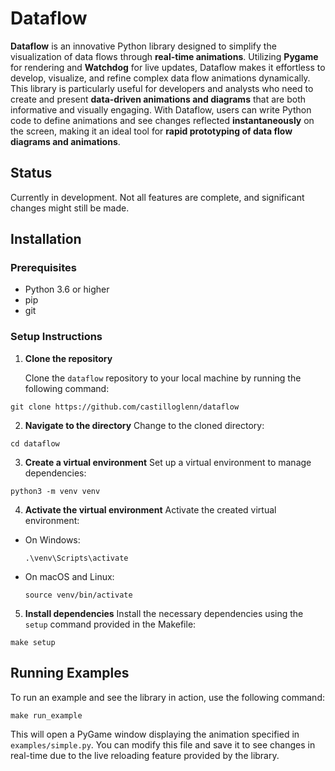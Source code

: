 # Dataflow
**Dataflow** is an innovative Python library designed to simplify the visualization of data flows through **real-time animations**. Utilizing **Pygame** for rendering and **Watchdog** for live updates, Dataflow makes it effortless to develop, visualize, and refine complex data flow animations dynamically. This library is particularly useful for developers and analysts who need to create and present **data-driven animations and diagrams** that are both informative and visually engaging. With Dataflow, users can write Python code to define animations and see changes reflected **instantaneously** on the screen, making it an ideal tool for **rapid prototyping of data flow diagrams and animations**.

## Status
Currently in development. Not all features are complete, and significant changes might still be made.

## Installation

### Prerequisites
- Python 3.6 or higher
- pip
- git

### Setup Instructions

1. **Clone the repository**
   
   Clone the `dataflow` repository to your local machine by running the following command:
```
git clone https://github.com/castilloglenn/dataflow
```

2. **Navigate to the directory**
Change to the cloned directory:
```
cd dataflow
```

3. **Create a virtual environment**
Set up a virtual environment to manage dependencies:
```
python3 -m venv venv
```

4. **Activate the virtual environment**
Activate the created virtual environment:
- On Windows:
  ```
  .\venv\Scripts\activate
  ```
- On macOS and Linux:
  ```
  source venv/bin/activate
  ```

5. **Install dependencies**
Install the necessary dependencies using the `setup` command provided in the Makefile:
```
make setup
```

## Running Examples

To run an example and see the library in action, use the following command:
```
make run_example
```

This will open a PyGame window displaying the animation specified in `examples/simple.py`. You can modify this file and save it to see changes in real-time due to the live reloading feature provided by the library.


